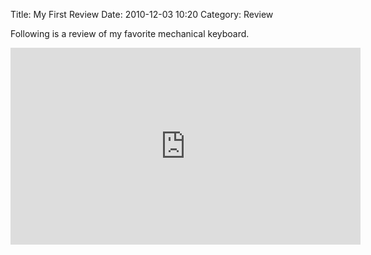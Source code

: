 Title: My First Review
Date: 2010-12-03 10:20
Category: Review

Following is a review of my favorite mechanical keyboard.

<iframe width="560" height="315" src="https://www.youtube.com/embed/fOflhzeFVIA" title="YouTube video player" frameborder="0" allow="accelerometer; autoplay; clipboard-write; encrypted-media; gyroscope; picture-in-picture" allowfullscreen></iframe>
